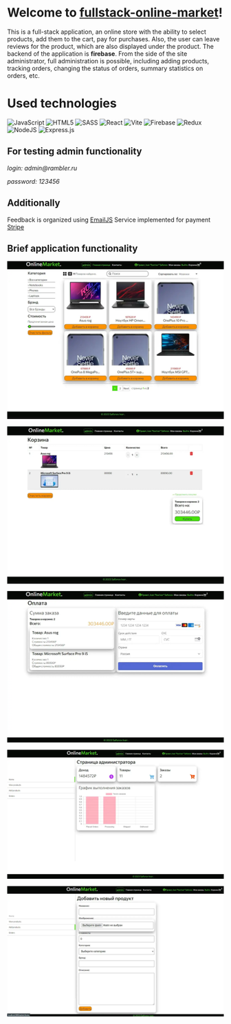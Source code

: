 # Welcome to **[fullstack-online-market](https://github.com/foxriver660/fullstack-online-market)**!

This is a full-stack application, an online store with the ability to select products, add them to the cart, pay for purchases. Also, the user can leave reviews for the product, which are also displayed under the product. The backend of the application is **firebase**. From the side of the site administrator, full administration is possible, including adding products, tracking orders, changing the status of orders, summary statistics on orders, etc.

# Used technologies

![JavaScript](https://img.shields.io/badge/javascript-%23323330.svg?style=for-the-badge&logo=javascript&logoColor=%23F7DF1E) ![HTML5](https://img.shields.io/badge/html5-%23E34F26.svg?style=for-the-badge&logo=html5&logoColor=white) ![SASS](https://img.shields.io/badge/SASS-hotpink.svg?style=for-the-badge&logo=SASS&logoColor=white) ![React](https://img.shields.io/badge/react-%2320232a.svg?style=for-the-badge&logo=react&logoColor=%2361DAFB)
![Vite](https://img.shields.io/badge/vite-%23646CFF.svg?style=for-the-badge&logo=vite&logoColor=white) ![Firebase](https://img.shields.io/badge/firebase-%23039BE5.svg?style=for-the-badge&logo=firebase) ![Redux](https://img.shields.io/badge/redux-%23593d88.svg?style=for-the-badge&logo=redux&logoColor=white) ![NodeJS](https://img.shields.io/badge/node.js-6DA55F?style=for-the-badge&logo=node.js&logoColor=white) ![Express.js](https://img.shields.io/badge/express.js-%23404d59.svg?style=for-the-badge&logo=express&logoColor=%2361DAFB)

## For testing admin functionality

_login: admin@rambler.ru_

_password: 123456_

## Additionally

Feedback is organized using [EmailJS](https://www.emailjs.com/)
Service implemented for payment [Stripe](https://stripe.com/)

## Brief application functionality

![Alt text](/src/images/1.png)

![Alt text](/src/images/2.png)

![Alt text](/src/images/3.png)

![Alt text](/src/images/4.png)

![Alt text](/src/images/5.png)
